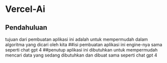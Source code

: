 # Vercel-Ai

## Pendahuluan
tujuan dari pembuatan aplikasi ini adalah untuk mempermudah dalam algoritma yang dicari oleh kita
##isi
pembuatan aplikasi ini engine-nya sama seperti chat gpt 4
##penutup
aplikasi ini dibutuhkan untuk mempermudah mencari data yang sedang dibutuhkan dan dibuat sama seperti chat gpt 4